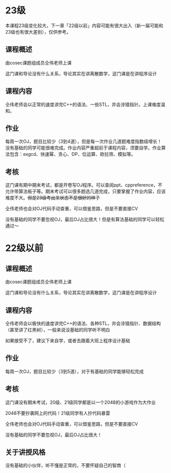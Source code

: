 # 23级
本课程23级变化较大，下一章「22级以前」内容可能有很大出入（新一届可能和23级也有很大差别），仅供参考。
## 课程概述
由cosec课题组成员仝伟老师上课

这门课和导论没有什么关系，导论其实在讲离散数学，这门课是在讲程序设计

## 课程内容
仝伟老师会以正常的速度讲完C++的语法、一些STL，并会涉猎指针。上课难度温和。

## 作业
每周一次OJ，题目比较少（3到4道），但是每一次作业几道题难度指数级增长！没有基础的同学可能很难完成。作业内容严重超前于课程内容，须要自学。作业算法包含：exgcd、快速幂、贪心、DP、位运算、欧拉筛、模拟等。

## 考核
这门课有期中期末考试，都是开卷写OJ程序。可以查阅ppt、cppreference，不允许带算法板子等。期末考试可以很多题选几道完成，只要掌握了作业内容，应该难度不大。~~但是23级考出来状态不是很好的样子~~

仝伟老师也会对OJ代码手动查重，可以借鉴思路，但是不要直接CV

没有基础的同学不要忽视OJ，最后OJ占比很大！但是有算法基础的同学可以轻松通过～

# 22级以前
## 课程概述
由cosec课题组成员仝伟老师上课

这门课和导论没有什么关系，导论其实在讲离散数学，这门课是在讲程序设计

## 课程内容
仝伟老师会以极快的速度讲完C++的语法、各种STL，并会涉猎指针、数据结构（甚至讲了红黑树），一般来说没基础的同学听不明白

如果接受不了，建议下来自学，或者去跟着大班上程序设计基础

## 作业
每周一次OJ，题目比较少（3到5道），对于有基础的同学能够轻松完成

## 考核
这门课没有期末考试，20级、21级同学都是以一个2048的小游戏作为大作业

2048不要抄袭网上的代码！21级同学有人抄代码暴雷

仝伟老师也会对OJ代码手动查重，可以借鉴思路，但是不要直接CV

没有基础的同学不要忽视OJ，最后OJ占比很大！

## 关于讲授风格
没有基础的小伙伴，听不懂是正常的，不要怀疑自己的智商（
